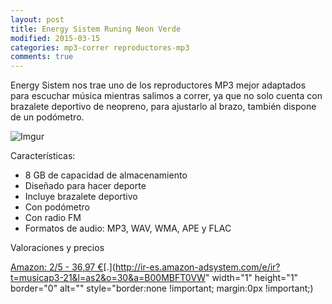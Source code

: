 ```yaml
---
layout: post
title: Energy Sistem Runing Neon Verde
modified: 2015-03-15
categories: mp3-correr reproductores-mp3
comments: true
---
```


Energy Sistem nos trae uno de los reproductores MP3 mejor adaptados para escuchar música mientras salimos a correr, ya que no solo cuenta con brazalete deportivo de neopreno, para ajustarlo al brazo, también dispone de un podómetro.

![Imgur](http://i.imgur.com/h1GIKHb.jpg?1 "Auriculares Reproductor mp3")

Características:

 - 8 GB de capacidad de almacenamiento
 - Diseñado para hacer deporte
 - Incluye brazalete deportivo
 - Con podómetro
 - Con radio FM
 - Formatos de audio: MP3, WAV, WMA, APE y FLAC

Valoraciones y precios

[Amazon: 2/5 - 36,97 €](http://www.amazon.es/gp/product/B00MBFT0VW/ref=as_li_tf_tl?ie=UTF8&camp=3626&creative=24790&creativeASIN=B00MBFT0VW&linkCode=as2&tag=musicap3-21)[.](http://ir-es.amazon-adsystem.com/e/ir?t=musicap3-21&l=as2&o=30&a=B00MBFT0VW" width="1" height="1" border="0" alt="" style="border:none !important; margin:0px !important;)